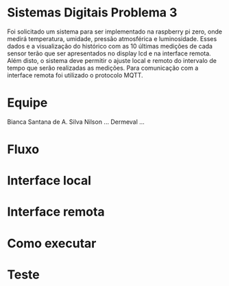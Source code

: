 # Sistemas Digitais Problema 3

Foi solicitado um sistema para ser implementado na raspberry pi zero, onde medirá temperatura, umidade, pressão atmosférica e luminosidade. Esses dados e a visualização do histórico com as 10 últimas medições de cada sensor terão que ser apresentados no display lcd e na interface remota. Além disto, o sistema deve permitir o ajuste local e remoto do intervalo de tempo que serão realizadas as medições. Para comunicação com a interface remota foi utilizado o protocolo MQTT.

# Equipe
Bianca Santana de A. Silva
Nilson ...
Dermeval ...
# Fluxo

# Interface local

# Interface remota

# Como executar

# Teste 
